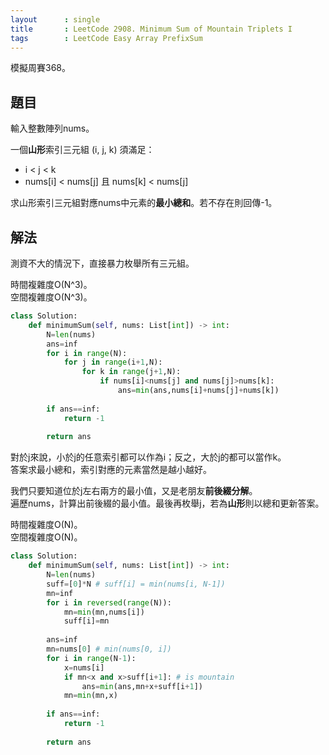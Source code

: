 ```yaml
---
layout      : single
title       : LeetCode 2908. Minimum Sum of Mountain Triplets I
tags        : LeetCode Easy Array PrefixSum
---
```

模擬周賽368。

## 題目

輸入整數陣列nums。  

一個**山形**索引三元組 (i, j, k) 須滿足：  

- i < j < k  
- nums[i] < nums[j] 且 nums[k] < nums[j]  

求山形索引三元組對應nums中元素的**最小總和**。若不存在則回傳-1。  

## 解法

測資不大的情況下，直接暴力枚舉所有三元組。  

時間複雜度O(N^3)。  
空間複雜度O(N^3)。  

```python
class Solution:
    def minimumSum(self, nums: List[int]) -> int:
        N=len(nums)
        ans=inf
        for i in range(N):
            for j in range(i+1,N):
                for k in range(j+1,N):
                    if nums[i]<nums[j] and nums[j]>nums[k]:
                        ans=min(ans,nums[i]+nums[j]+nums[k])
                        
        if ans==inf:
            return -1
        
        return ans
```

對於j來說，小於j的任意索引都可以作為i；反之，大於j的都可以當作k。  
答案求最小總和，索引對應的元素當然是越小越好。  

我們只要知道位於j左右兩方的最小值，又是老朋友**前後綴分解**。  
遍歷nums，計算出前後綴的最小值。最後再枚舉j，若為**山形**則以總和更新答案。  

時間複雜度O(N)。  
空間複雜度O(N)。  

```python
class Solution:
    def minimumSum(self, nums: List[int]) -> int:
        N=len(nums)
        suff=[0]*N # suff[i] = min(nums[i, N-1])
        mn=inf
        for i in reversed(range(N)):
            mn=min(mn,nums[i])
            suff[i]=mn
            
        ans=inf
        mn=nums[0] # min(nums[0, i])
        for i in range(N-1):
            x=nums[i]
            if mn<x and x>suff[i+1]: # is mountain
                ans=min(ans,mn+x+suff[i+1])
            mn=min(mn,x)
            
        if ans==inf:
            return -1
        
        return ans
```
